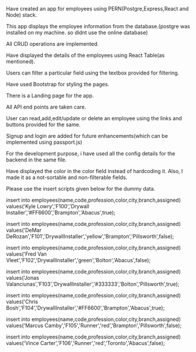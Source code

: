 ## 
Have created an app for employees using PERN(Postgre,Express,React and Node) stack.

This app displays the employee information from the database.(postgre was installed on my machine. so didnt use the online database)

All CRUD operations are implemented.

Have displayed the details of the employees using React Table(as mentioned).

Users can filter a particular field using the textbox provided for filtering.

Have used Bootstrap for styling the pages.

There is a Landing page for the app.

All API end points are taken care.

User can read,add,edit/update or delete an employee using the links and buttons provided for the same.

Signup and login are added for future enhancements(which can be implemented using passport.js)

For the development purpose, i have used all the config details for the backend in the same file.

Have displayed the color in the color field instead of hardcoding it. Also, I made it as a not-sortable and non-filterable fields.

Please use the insert scripts given below for the dummy data.

insert into employees(name,code,profession,color,city,branch,assigned) 
values('Kyle Lowry','F100','Drywall Installer','#FF6600','Brampton','Abacus',true);

insert into employees(name,code,profession,color,city,branch,assigned) 
values('DeMar DeRozan','F101','DrywallInstaller','yellow','Brampton','Pillsworth',false);

insert into employees(name,code,profession,color,city,branch,assigned) 
values('Fred Van Vleet','F102','DrywallInstaller','green','Bolton','Abacus',false);

insert into employees(name,code,profession,color,city,branch,assigned) 
values('Jonas Valanciunas','F103','DrywallInstaller','#333333','Bolton','Pillsworth',true);

insert into employees(name,code,profession,color,city,branch,assigned) 
values('Chris Bosh','F104','DrywallInstaller','#FF6600','Brampton','Abacus',true);

insert into employees(name,code,profession,color,city,branch,assigned) 
values('Marcus Camby','F105','Runner','red','Brampton','Pillsworth',false);

insert into employees(name,code,profession,color,city,branch,assigned) 
values('Vince Carter','F106','Runner','red','Toronto','Abacus',false);
